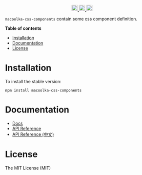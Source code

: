 
<p align="center">
  <a href="https://travis-ci.org/macoolka/macoolka-css-components">
    <img src="https://img.shields.io/travis/macoolka/macoolka-css-components/master.svg?style=flat-square" alt="build status" height="20">
  </a>
  <a href="https://david-dm.org/macoolka-css-components">
    <img src="https://img.shields.io/david/macoolka/macoolka-css-components.svg?style=flat-square" alt="dependency status" height="20">
  </a>
  <a href="https://www.npmjs.com/package/macoolka-css-components">
    <img src="https://img.shields.io/npm/dm/macoolka-css-components.svg" alt="npm downloads" height="20">
  </a>
</p>


`macoolka-css-components` contain some css component definition.


**Table of contents**

- [Installation](#installation)
- [Documentation](#documentation)
- [License](#license)

<!-- END doctoc generated TOC please keep comment here to allow auto update -->

# Installation

To install the stable version:

```
npm install macoolka-css-components
```


# Documentation

- [Docs](https://macoolka.github.io/macoolka-css-components)
- [API Reference](https://macoolka.github.io/macoolka-css-components/docs/Modules)
- [API Reference (中文)](https://macoolka.github.io/macoolka-css-components/docs/模块)


# License

The MIT License (MIT)
